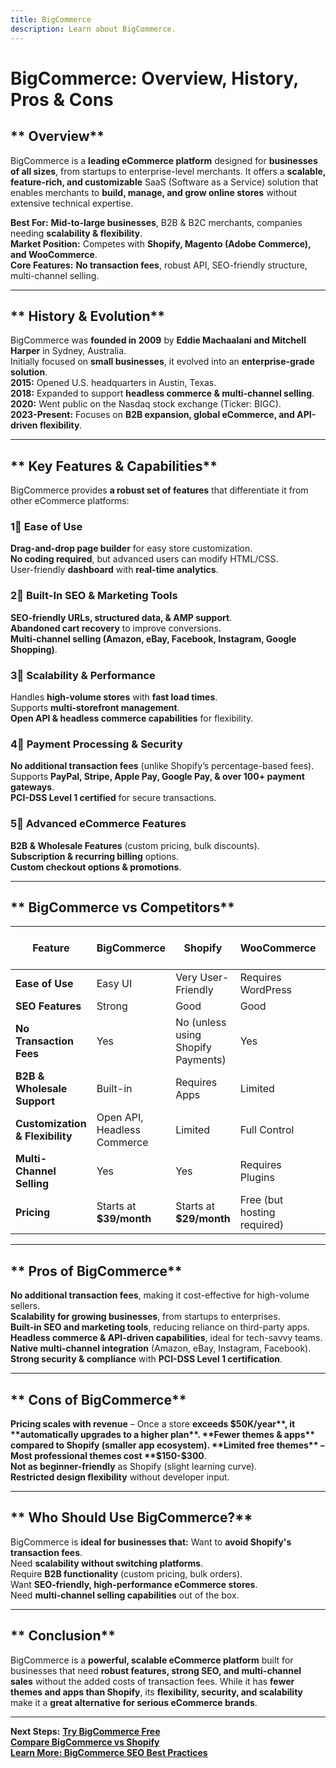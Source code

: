 ```yaml
---
title: BigCommerce
description: Learn about BigCommerce.
---
```


# **BigCommerce: Overview, History, Pros & Cons**

## ** Overview**
BigCommerce is a **leading eCommerce platform** designed for **businesses of all sizes**, from startups to enterprise-level merchants. It offers a **scalable, feature-rich, and customizable** SaaS (Software as a Service) solution that enables merchants to **build, manage, and grow online stores** without extensive technical expertise.

 **Best For:** **Mid-to-large businesses**, B2B & B2C merchants, companies needing **scalability & flexibility**.  
 **Market Position:** Competes with **Shopify, Magento (Adobe Commerce), and WooCommerce**.  
 **Core Features:** **No transaction fees**, robust API, SEO-friendly structure, multi-channel selling.  

---

## ** History & Evolution**
BigCommerce was **founded in 2009** by **Eddie Machaalani and Mitchell Harper** in Sydney, Australia.  
 Initially focused on **small businesses**, it evolved into an **enterprise-grade solution**.  
 **2015:** Opened U.S. headquarters in Austin, Texas.  
 **2018:** Expanded to support **headless commerce & multi-channel selling**.  
 **2020:** Went public on the Nasdaq stock exchange (Ticker: BIGC).  
 **2023-Present:** Focuses on **B2B expansion, global eCommerce, and API-driven flexibility**.

---

## ** Key Features & Capabilities**
BigCommerce provides **a robust set of features** that differentiate it from other eCommerce platforms:

### **1⃣ Ease of Use**
 **Drag-and-drop page builder** for easy store customization.  
 **No coding required**, but advanced users can modify HTML/CSS.  
 User-friendly **dashboard** with **real-time analytics**.

### **2⃣ Built-In SEO & Marketing Tools**
 **SEO-friendly URLs, structured data, & AMP support**.  
 **Abandoned cart recovery** to improve conversions.  
 **Multi-channel selling (Amazon, eBay, Facebook, Instagram, Google Shopping)**.

### **3⃣ Scalability & Performance**
 Handles **high-volume stores** with **fast load times**.  
 Supports **multi-storefront management**.  
 **Open API & headless commerce capabilities** for flexibility.

### **4⃣ Payment Processing & Security**
 **No additional transaction fees** (unlike Shopify’s percentage-based fees).  
 Supports **PayPal, Stripe, Apple Pay, Google Pay, & over 100+ payment gateways**.  
 **PCI-DSS Level 1 certified** for secure transactions.

### **5⃣ Advanced eCommerce Features**
 **B2B & Wholesale Features** (custom pricing, bulk discounts).  
 **Subscription & recurring billing** options.  
 **Custom checkout options & promotions**.

---

## ** BigCommerce vs Competitors**
| Feature            | BigCommerce       | Shopify          | WooCommerce     | Magento (Adobe Commerce) |
|--------------------|------------------|------------------|----------------|--------------------------|
| **Ease of Use**    |  Easy UI        |  Very User-Friendly |  Requires WordPress |  Requires Development |
| **SEO Features**  |  Strong         |  Good          |  Good         |  Advanced |
| **No Transaction Fees** |  Yes |  No (unless using Shopify Payments) |  Yes |  Yes |
| **B2B & Wholesale Support** |  Built-in |  Requires Apps |  Limited |  Advanced |
| **Customization & Flexibility** |  Open API, Headless Commerce |  Limited |  Full Control |  Full Control |
| **Multi-Channel Selling** |  Yes |  Yes |  Requires Plugins |  Requires Development |
| **Pricing** | Starts at **$39/month** | Starts at **$29/month** | Free (but hosting required) | Starts at **$2,000+/year** |

---

## ** Pros of BigCommerce**
 **No additional transaction fees**, making it cost-effective for high-volume sellers.  
 **Scalability for growing businesses**, from startups to enterprises.  
 **Built-in SEO and marketing tools**, reducing reliance on third-party apps.  
 **Headless commerce & API-driven capabilities**, ideal for tech-savvy teams.  
 **Native multi-channel integration** (Amazon, eBay, Instagram, Facebook).  
 **Strong security & compliance** with **PCI-DSS Level 1 certification**.

---

## ** Cons of BigCommerce**
 **Pricing scales with revenue** – Once a store **exceeds $50K/year**, it **automatically upgrades to a higher plan**.  
 **Fewer themes & apps** compared to Shopify (smaller app ecosystem).  
 **Limited free themes** – Most professional themes cost **$150-$300**.  
 **Not as beginner-friendly** as Shopify (slight learning curve).  
 **Restricted design flexibility** without developer input.  

---

## ** Who Should Use BigCommerce?**
BigCommerce is **ideal for businesses that:**
 Want to **avoid Shopify's transaction fees**.  
 Need **scalability without switching platforms**.  
 Require **B2B functionality** (custom pricing, bulk orders).  
 Want **SEO-friendly, high-performance eCommerce stores**.  
 Need **multi-channel selling capabilities** out of the box.

---

## ** Conclusion**
BigCommerce is a **powerful, scalable eCommerce platform** built for businesses that need **robust features, strong SEO, and multi-channel sales** without the added costs of transaction fees. While it has **fewer themes and apps than Shopify**, its **flexibility, security, and scalability** make it a **great alternative for serious eCommerce brands**.

---

 **Next Steps:**
 **[Try BigCommerce Free](https://www.bigcommerce.com/)**  
 **[Compare BigCommerce vs Shopify](#)**  
 **[Learn More: BigCommerce SEO Best Practices](#)**  